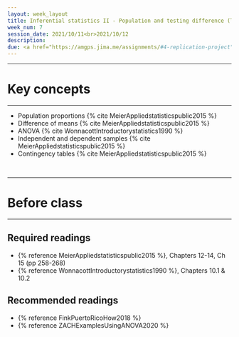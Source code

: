 ```yaml
---
layout: week_layout
title: Inferential statistics II - Population and testing difference (TBD)
week_num: 7
session_date: 2021/10/11<br>2021/10/12
description:
due: <a href="https://amgps.jima.me/assignments/#4-replication-project">Replication plan (draft; n.g.)</a>
---
```


---
# Key concepts
---

- Population proportions {% cite MeierAppliedstatisticspublic2015 %}
- Difference of means {% cite MeierAppliedstatisticspublic2015 %}
- ANOVA {% cite WonnacottIntroductorystatistics1990 %}
- Independent and dependent samples {% cite MeierAppliedstatisticspublic2015 %}
- Contingency tables {% cite MeierAppliedstatisticspublic2015 %}

<br>

---
# Before class
---

## Required readings

- {% reference MeierAppliedstatisticspublic2015 %}, Chapters 12-14, Ch 15 (pp 258-268)
- {% reference WonnacottIntroductorystatistics1990 %}, Chapters 10.1 & 10.2

## Recommended readings

- {% reference FinkPuertoRicoHow2018 %}
- {% reference ZACHExamplesUsingANOVA2020 %}

